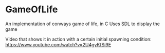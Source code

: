 # GameOfLife
An implementation of conways game of life, in C
Uses SDL to display the game

Video that shows it in action with a certain initial spawning condition:
https://www.youtube.com/watch?v=2U4gyKfSi9E
